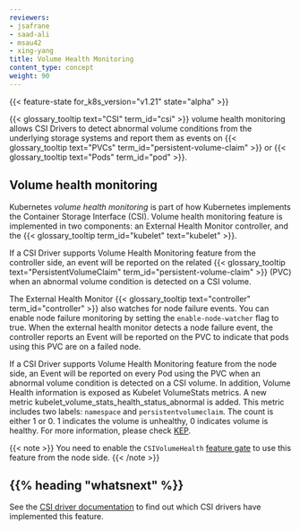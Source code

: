 ```yaml
---
reviewers:
- jsafrane
- saad-ali
- msau42
- xing-yang
title: Volume Health Monitoring
content_type: concept
weight: 90
---
```


<!-- overview -->

{{< feature-state for_k8s_version="v1.21" state="alpha" >}}

{{< glossary_tooltip text="CSI" term_id="csi" >}} volume health monitoring allows CSI Drivers to detect abnormal volume conditions from the underlying storage systems and report them as events on {{< glossary_tooltip text="PVCs" term_id="persistent-volume-claim" >}} or {{< glossary_tooltip text="Pods" term_id="pod" >}}.

<!-- body -->

## Volume health monitoring

Kubernetes _volume health monitoring_ is part of how Kubernetes implements the Container Storage Interface (CSI). Volume health monitoring feature is implemented in two components: an External Health Monitor controller, and the {{< glossary_tooltip term_id="kubelet" text="kubelet" >}}.

If a CSI Driver supports Volume Health Monitoring feature from the controller side, an event will be reported on the related {{< glossary_tooltip text="PersistentVolumeClaim" term_id="persistent-volume-claim" >}} (PVC) when an abnormal volume condition is detected on a CSI volume.

The External Health Monitor {{< glossary_tooltip text="controller" term_id="controller" >}} also watches for node failure events. You can enable node failure monitoring by setting the `enable-node-watcher` flag to true. When the external health monitor detects a node failure event, the controller reports an Event will be reported on the PVC to indicate that pods using this PVC are on a failed node.

If a CSI Driver supports Volume Health Monitoring feature from the node side, an Event will be reported on every Pod using the PVC when an abnormal volume condition is detected on a CSI volume. In addition, Volume Health information is exposed as Kubelet VolumeStats metrics. A new metric kubelet_volume_stats_health_status_abnormal is added. This metric includes two labels: `namespace` and `persistentvolumeclaim`. The count is either 1 or 0. 1 indicates the volume is unhealthy, 0 indicates volume is healthy. For more information, please check [KEP](https://github.com/kubernetes/enhancements/tree/master/keps/sig-storage/1432-volume-health-monitor#kubelet-metrics-changes).

{{< note >}}
You need to enable the `CSIVolumeHealth` [feature gate](/docs/reference/command-line-tools-reference/feature-gates/) to use this feature from the node side.
{{< /note >}}

## {{% heading "whatsnext" %}}

See the [CSI driver documentation](https://kubernetes-csi.github.io/docs/drivers.html) to find out which CSI drivers have implemented this feature.
